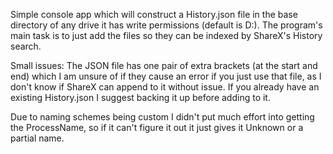 Simple console app which will construct a History.json file in the base directory of any drive it has write permissions (default is D:).
The program's main task is to just add the files so they can be indexed by ShareX's History search.

Small issues:
The JSON file has one pair of extra brackets (at the start and end) which I am unsure of if they cause an error if you just use that file, as I don't know if ShareX can append to it without issue. If you already have an existing History.json I suggest backing it up before adding to it.

Due to naming schemes being custom I didn't put much effort into getting the ProcessName, so if it can't figure it out it just gives it Unknown or a partial name.
